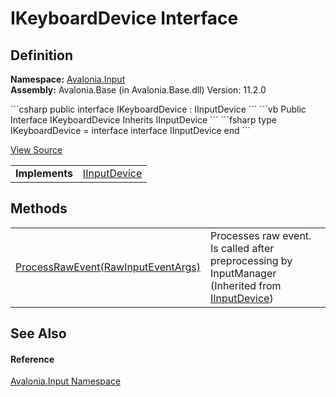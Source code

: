 # IKeyboardDevice Interface




## Definition
**Namespace:** <a href="N_Avalonia_Input">Avalonia.Input</a>  
**Assembly:** Avalonia.Base (in Avalonia.Base.dll) Version: 11.2.0

<Tabs groupId="api-code-preview">
<TabItem value="csharp" label="C#">
```csharp
public interface IKeyboardDevice : IInputDevice
```
</TabItem>
<TabItem value="vb" label="VB">
```vb
Public Interface IKeyboardDevice
	Inherits IInputDevice
```
</TabItem>
<TabItem value="fsharp" label="F#">
```fsharp
type IKeyboardDevice = 
    interface
        interface IInputDevice
    end
```
</TabItem>
</Tabs>



<a href="https://github.com/AvaloniaUI/Avalonia/tree/master/src/Avalonia.Base/Input/IKeyboardDevice.cs" title="View the source code">View Source</a>

<table>
<tr><td><strong>Implements</strong></td><td><a href="T_Avalonia_Input_IInputDevice">IInputDevice</a></td></tr>
</table>



## Methods
<table>
<tr>
<td><a href="M_Avalonia_Input_IInputDevice_ProcessRawEvent">ProcessRawEvent(RawInputEventArgs)</a></td>
<td>Processes raw event. Is called after preprocessing by InputManager<br />(Inherited from <a href="T_Avalonia_Input_IInputDevice">IInputDevice</a>)</td>
</tr>
</table>

## See Also


#### Reference
<a href="N_Avalonia_Input">Avalonia.Input Namespace</a>  
